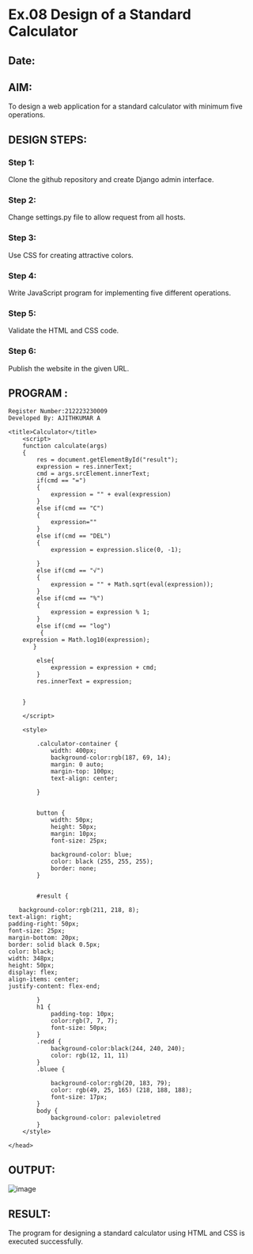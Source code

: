 # Ex.08 Design of a Standard Calculator
## Date:

## AIM:
To design a web application for a standard calculator with minimum five operations.

## DESIGN STEPS:

### Step 1:
Clone the github repository and create Django admin interface.

### Step 2:
Change settings.py file to allow request from all hosts.

### Step 3:
Use CSS for creating attractive colors.

### Step 4:
Write JavaScript program for implementing five different operations.

### Step 5:
Validate the HTML and CSS code.

### Step 6:
Publish the website in the given URL.

## PROGRAM :
~~~
Register Number:212223230009
Developed By: AJITHKUMAR A

<title>Calculator</title>
    <script>
    function calculate(args)
    {
        res = document.getElementById("result");
        expression = res.innerText;
        cmd = args.srcElement.innerText;
        if(cmd == "=")
        {
            expression = "" + eval(expression)
        }
        else if(cmd == "C")
        {
            expression=""
        }
        else if(cmd == "DEL")
        {
            expression = expression.slice(0, -1);

        }
        else if(cmd == "√")
        {
            expression = "" + Math.sqrt(eval(expression));
        }
        else if(cmd == "%")
        {
            expression = expression % 1;
        }
        else if(cmd == "log")
         {
    expression = Math.log10(expression);
       }
   
        else{
            expression = expression + cmd;
        }
        res.innerText = expression;
        

    }
     
    </script>

    <style>
      
        .calculator-container {
            width: 400px;
            background-color:rgb(187, 69, 14);
            margin: 0 auto; 
            margin-top: 100px;
            text-align: center;
            
        }

       
        button {
            width: 50px;
            height: 50px;
            margin: 10px; 
            font-size: 25px; 
            
            background-color: blue; 
            color: black (255, 255, 255); 
            border: none;
        }

      
        #result {
            
   background-color:rgb(211, 218, 8);
text-align: right;
padding-right: 50px;
font-size: 25px;
margin-bottom: 20px; 
border: solid black 0.5px;
color: black;
width: 348px;
height: 50px;
display: flex;
align-items: center;
justify-content: flex-end;

        }
        h1 {
            padding-top: 10px;
            color:rgb(7, 7, 7);
            font-size: 50px;
        }
        .redd {
            background-color:black(244, 240, 240);
            color: rgb(12, 11, 11)
        }
        .bluee {
            
            background-color:rgb(20, 183, 79);
            color: rgb(49, 25, 165) (218, 188, 188);
            font-size: 17px;
        }
        body {
            background-color: palevioletred
        }
    </style>

</head>
~~~
## OUTPUT:
![image](https://github.com/Ajith1413/Calc/assets/139842524/d4b34443-7945-41fd-a41d-77c8b9b6a4c5)

## RESULT:
The program for designing a standard calculator using HTML and CSS is executed successfully.
